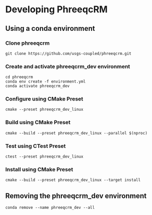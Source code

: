 # Developing PhreeqcRM

## Using a conda environment

### Clone phreeqcrm
```
git clone https://github.com/usgs-coupled/phreeqcrm.git
```

### Create and activate phreeqcrm_dev environment
```
cd phreeqcrm
conda env create -f environment.yml
conda activate phreeqcrm_dev
```

### Configure using CMake Preset
```
cmake --preset phreeqcrm_dev_linux
```

### Build using CMake Preset
```
cmake --build --preset phreeqcrm_dev_linux --parallel $(nproc)
```

### Test using CTest Preset
```
ctest --preset phreeqcrm_dev_linux
```

### Install using CMake Preset
```
cmake --build --preset phreeqcrm_dev_linux --target install
```

## Removing the phreeqcrm_dev environment
```
conda remove --name phreeqcrm_dev --all
```
